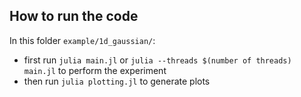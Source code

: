 ## How to run the code
In this folder `example/1d_gaussian/`: 
- first run `julia main.jl` or `julia --threads $(number of threads) main.jl`  to perform the experiment
- then run `julia plotting.jl` to generate plots